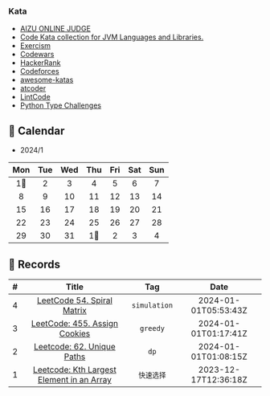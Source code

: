 ### Kata

- [AIZU ONLINE JUDGE](https://onlinejudge.u-aizu.ac.jp/home)
- [Code Kata collection for JVM Languages and Libraries.](https://github.com/BNYMellon/CodeKatas)
- [Exercism](https://exercism.org/)
- [Codewars](https://www.codewars.com/dashboard)
- [HackerRank](https://www.hackerrank.com/)
- [Codeforces](https://codeforces.com/)
- [awesome-katas](https://github.com/gamontal/awesome-katas)
- [atcoder](https://atcoder.jp/contests/archive?category=0&keyword=&page=2&ratedType=3)
- [LintCode](https://www.lintcode.com/)
- [Python Type Challenges](https://github.com/laike9m/Python-Type-Challenges)


## 🎯 Calendar


* 2024/1

|Mon|Tue|Wed|Thu|Fri|Sat|Sun|
|:-:|:-:|:-:|:-:|:-:|:-:|:-:|
|1🌟|2|3|4|5|6|7|
|8|9|10|11|12|13|14|
|15|16|17|18|19|20|21|
|22|23|24|25|26|27|28|
|29|30|31|1🌟|2|3|4|


## 🍃 Records

|#|Title|Tag|Date|
|:-:|:-:|:-:|:-:|
|4|[LeetCode 54. Spiral Matrix](https://github.com/XmchxUp/Kata/issues/4)|`simulation`|2024-01-01T05:53:43Z|
|3|[LeetCode: 455. Assign Cookies](https://github.com/XmchxUp/Kata/issues/3)|`greedy`|2024-01-01T01:17:41Z|
|2|[Leetcode: 62. Unique Paths](https://github.com/XmchxUp/Kata/issues/2)|`dp`|2024-01-01T01:08:15Z|
|1|[Leetcode: Kth Largest Element in an Array](https://github.com/XmchxUp/Kata/issues/1)|`快速选择`|2023-12-17T12:36:18Z|
